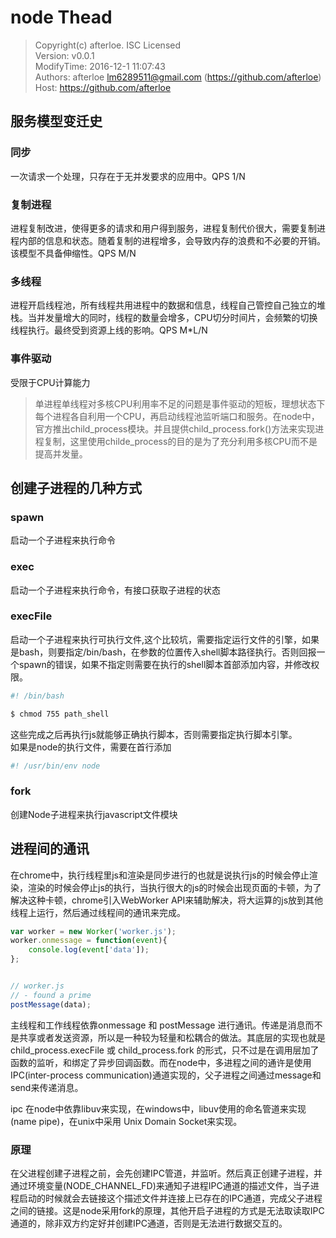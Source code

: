 node Thead 
===

> Copyright(c) afterloe. ISC Licensed  
> Version: v0.0.1  
> ModifyTime: 2016-12-1 11:07:43  
> Authors:
    afterloe <lm6289511@gmail.com> (https://github.com/afterloe)  
> Host:
    https://github.com/afterloe  
   
## 服务模型变迁史 

### 同步
一次请求一个处理，只存在于无并发要求的应用中。QPS 1/N  
### 复制进程
进程复制改进，使得更多的请求和用户得到服务，进程复制代价很大，需要复制进程内部的信息和状态。随着复制的进程增多，会导致内存的浪费和不必要的开销。该模型不具备伸缩性。QPS M/N   
### 多线程
进程开启线程池，所有线程共用进程中的数据和信息，线程自己管控自己独立的堆栈。当并发量增大的同时，线程的数量会增多，CPU切分时间片，会频繁的切换线程执行。最终受到资源上线的影响。QPS M*L/N  

### 事件驱动
受限于CPU计算能力

> 单进程单线程对多核CPU利用率不足的问题是事件驱动的短板，理想状态下每个进程各自利用一个CPU，再启动线程池监听端口和服务。在node中，官方推出child_process模块。并且提供child_process.fork()方法来实现进程复制，这里使用childe_process的目的是为了充分利用多核CPU而不是提高并发量。

## 创建子进程的几种方式

### spawn
启动一个子进程来执行命令  
### exec
启动一个子进程来执行命令，有接口获取子进程的状态  
### execFile
启动一个子进程来执行可执行文件,这个比较坑，需要指定运行文件的引擎，如果是bash，则要指定/bin/bash，在参数的位置传入shell脚本路径执行。否则回报一个spawn的错误，如果不指定则需要在执行的shell脚本首部添加内容，并修改权限。
```bash
#! /bin/bash

$ chmod 755 path_shell
```
这些完成之后再执行js就能够正确执行脚本，否则需要指定执行脚本引擎。  
如果是node的执行文件，需要在首行添加
```bash
#! /usr/bin/env node
```  
### fork
创建Node子进程来执行javascript文件模块  

##  进程间的通讯
在chrome中，执行线程里js和渲染是同步进行的也就是说执行js的时候会停止渲染，渲染的时候会停止js的执行，当执行很大的js的时候会出现页面的卡顿，为了解决这种卡顿，chrome引入WebWorker API来辅助解决，将大运算的js放到其他线程上运行，然后通过线程间的通讯来完成。
```javascript
var worker = new Worker('worker.js');
worker.onmessage = function(event){
	console.log(event['data']);
};


// worker.js
// - found a prime
postMessage(data);
```
主线程和工作线程依靠onmessage 和 postMessage 进行通讯。传递是消息而不是共享或者发送资源，所以是一种较为轻量和松耦合的做法。其底层的实现也就是child_process.execFile 或 child_process.fork 的形式，只不过是在调用层加了函数的监听，和绑定了异步回调函数。而在node中，多进程之间的通许是使用IPC(inter-process communication)通道实现的，父子进程之间通过message和send来传递消息。  

ipc 在node中依靠libuv来实现，在windows中，libuv使用的命名管道来实现(name pipe)，在unix中采用 Unix Domain Socket来实现。  

### 原理
在父进程创建子进程之前，会先创建IPC管道，并监听。然后真正创建子进程，并通过环境变量(NODE_CHANNEL_FD)来通知子进程IPC通道的描述文件，当子进程启动的时候就会去链接这个描述文件并连接上已存在的IPC通道，完成父子进程之间的链接。这是node采用fork的原理，其他开启子进程的方式是无法取读取IPC通道的，除非双方约定好并创建IPC通道，否则是无法进行数据交互的。
